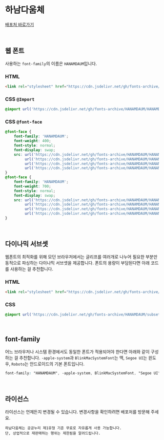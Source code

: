 # 하남다움체

[배포처 바로가기](https://www.hanam.go.kr/www/contents.do?key=7660)

&nbsp;

## 웹 폰트

사용하는 `font-family`의 이름은 `HANAMDAUM`입니다.

### HTML

```html
<link rel="stylesheet" href="https://cdn.jsdelivr.net/gh/fonts-archive/HANAMDAUM/HANAMDAUM.css" type="text/css"/>
```

### CSS `@Import`

```css
@import url('https://cdn.jsdelivr.net/gh/fonts-archive/HANAMDAUM/HANAMDAUM.css');
```

### CSS `@font-face`

```css
@font-face {
    font-family: 'HANAMDAUM';
    font-weight: 400;
    font-style: normal;
    font-display: swap;
    src: url('https://cdn.jsdelivr.net/gh/fonts-archive/HANAMDAUM/HANAMDAUM-Body.woff2') format('woff2'),
         url('https://cdn.jsdelivr.net/gh/fonts-archive/HANAMDAUM/HANAMDAUM-Body.woff') format('woff'),
         url('https://cdn.jsdelivr.net/gh/fonts-archive/HANAMDAUM/HANAMDAUM-Body.otf') format('opentype'),
         url('https://cdn.jsdelivr.net/gh/fonts-archive/HANAMDAUM/HANAMDAUM-Body.ttf') format('truetype');
}
@font-face {
    font-family: 'HANAMDAUM';
    font-weight: 700;
    font-style: normal;
    font-display: swap;
    src: url('https://cdn.jsdelivr.net/gh/fonts-archive/HANAMDAUM/HANAMDAUM-Title.woff2') format('woff2'),
         url('https://cdn.jsdelivr.net/gh/fonts-archive/HANAMDAUM/HANAMDAUM-Title.woff') format('woff'),
         url('https://cdn.jsdelivr.net/gh/fonts-archive/HANAMDAUM/HANAMDAUM-Title.otf') format('opentype'),
         url('https://cdn.jsdelivr.net/gh/fonts-archive/HANAMDAUM/HANAMDAUM-Title.ttf') format('truetype');
}
```

&nbsp;

## 다이나믹 서브셋

웹폰트의 최적화를 위해 모던 브라우저에서는 글리프를 여러개로 나누어 필요한 부분만 동적으로 파싱하는 다이나믹 서브셋을 제공합니다. 폰트의 용량이 부담된다면 아래 코드를 사용하는 걸 추천합니다.

### HTML

```html
<link rel="stylesheet" href="https://cdn.jsdelivr.net/gh/fonts-archive/HANAMDAUM/subsets/HANAMDAUM-dynamic-subset.css" type="text/css"/>
```

### CSS

```css
@import url('https://cdn.jsdelivr.net/gh/fonts-archive/HANAMDAUM/subsets/HANAMDAUM-dynamic-subset.css');
```

&nbsp;

## font-family

어느 브라우저나 시스템 환경에서도 동일한 폰트가 적용되어야 한다면 아래와 같이 구성하는 걸 추천합니다. `-apple-system`과 `BlinkMacSystemFont`는 맥, `Segoe UI`는 윈도우, `Roboto`는 안드로이드의 기본 폰트입니다.


```css
font-family: "HANAMDAUM", -apple-system, BlinkMacSystemFont, "Segoe UI", Roboto, Oxygen, Ubuntu, Cantarell, "Open Sans", "Helvetica Neue", sans-serif;
```

&nbsp;

## 라이선스

라이선스는 언제든지 변경될 수 있습니다. 변경사항을 확인하려면 배포처를 방문해 주세요.

```
하남다움체는 공공누리 제1유형 기준 무료로 자유롭게 사용 가능합니다. 
단, 상업적으로 재판매하는 행위는 제한됨을 알려드립니다.
```
